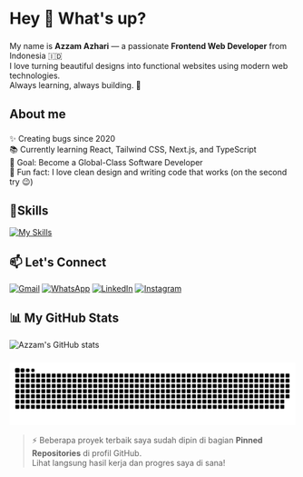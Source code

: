 <h1 align="left">Hey 👋 What's up?</h1>

###

<p align="left">
My name is <strong>Azzam Azhari</strong> — a passionate <strong>Frontend Web Developer</strong> from Indonesia 🇮🇩<br>
I love turning beautiful designs into functional websites using modern web technologies.<br>
Always learning, always building. 🚀
</p>

###

<h2 align="left">About me</h2>

###

<p align="left">
✨ Creating bugs since 2020<br>
📚 Currently learning React, Tailwind CSS, Next.js, and TypeScript<br>
🎯 Goal: Become a Global-Class Software Developer<br>
🎲 Fun fact: I love clean design and writing code that works (on the second try 😉)
</p>

###

<h2 align="left">🧠Skills</h2>

[![My Skills](https://skillicons.dev/icons?i=html,css,js,tailwind,react,next,ts,git,figma,vscode&theme=light&perline=10)](https://skillicons.dev)

###

<!-- <img src="https://img.shields.io/badge/HTML5-E34F26?style=for-the-badge&logo=html5&logoColor=white" />
<img src="https://img.shields.io/badge/CSS3-1572B6?style=for-the-badge&logo=css3&logoColor=white" />
<img src="https://img.shields.io/badge/JavaScript-323330?style=for-the-badge&logo=javascript&logoColor=F7DF1E" />
<img src="https://img.shields.io/badge/PHP-777BB4?style=for-the-badge&logo=php&logoColor=white" />
<img src="https://img.shields.io/badge/Laravel-FF2D20?style=for-the-badge&logo=laravel&logoColor=white" /> -->


<h2 align="left">📫 Let's Connect</h2>

[![Gmail](https://img.shields.io/badge/Gmail-D14836?style=for-the-badge&logo=gmail&logoColor=white)](mailto:azzamazhari.dev@gmail.com) [![WhatsApp](https://img.shields.io/badge/WhatsApp-25D366?style=for-the-badge&logo=whatsapp&logoColor=white)](https://wa.me/6289517795206) [![LinkedIn](https://img.shields.io/badge/LinkedIn-0077B5?style=for-the-badge&logo=linkedin&logoColor=white)](https://www.linkedin.com/in/muhammad-azzam-azhari-m-36190533b/) [![Instagram](https://img.shields.io/badge/Instagram-E4405F?style=for-the-badge&logo=instagram&logoColor=white)](https://instagram.com/azzamazhari._)

###

<h2 align="left">📊 My GitHub Stats</h2>

![Azzam's GitHub stats](https://github-readme-stats.vercel.app/api?username=azzam-azhari&show_icons=true&theme=tokyonight&locale=id)

<!-- <h2 align="left">I code with</h2>

###

<div align="left">
  <img src="https://cdn.jsdelivr.net/gh/devicons/devicon/icons/javascript/javascript-original.svg" height="40" alt="javascript logo"  />
  <img width="12" />
  <img src="https://cdn.jsdelivr.net/gh/devicons/devicon/icons/typescript/typescript-original.svg" height="40" alt="typescript logo"  />
  <img width="12" />
  <img src="https://cdn.jsdelivr.net/gh/devicons/devicon/icons/react/react-original.svg" height="40" alt="react logo"  />
  <img width="12" />
  <img src="https://cdn.jsdelivr.net/gh/devicons/devicon/icons/nextjs/nextjs-original.svg" height="40" alt="nextjs logo"  />
  
</div> -->

###

<picture>
  <source media="(prefers-color-scheme: dark)" srcset="https://raw.githubusercontent.com/tobiasmeyhoefer/tobiasmeyhoefer/output/github-snake-dark.svg" />
  <source media="(prefers-color-scheme: light)" srcset="https://raw.githubusercontent.com/tobiasmeyhoefer/tobiasmeyhoefer/output/github-snake.svg" />
  <img alt="github-snake" src="https://raw.githubusercontent.com/azzam-azhari/azzam-azhari/output/github-snake.svg" />
</picture>

> ⚡ Beberapa proyek terbaik saya sudah dipin di bagian **Pinned Repositories** di profil GitHub.  
> Lihat langsung hasil kerja dan progres saya di sana!

